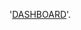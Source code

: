 '[DASHBOARD](https://github.com/ramlanapriyansyah/Employee-Distribution-Report/commit/495d107aadc0163206a953535ba6faa7548dfaf3)'.
